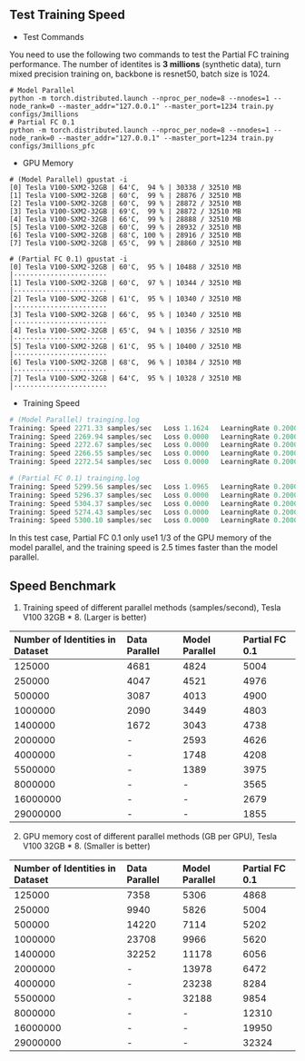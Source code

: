 ## Test Training Speed

- Test Commands

You need to use the following two commands to test the Partial FC training performance.
The number of identites is **3 millions** (synthetic data), turn mixed precision  training on, backbone is resnet50,
batch size is 1024.
```shell
# Model Parallel
python -m torch.distributed.launch --nproc_per_node=8 --nnodes=1 --node_rank=0 --master_addr="127.0.0.1" --master_port=1234 train.py configs/3millions
# Partial FC 0.1
python -m torch.distributed.launch --nproc_per_node=8 --nnodes=1 --node_rank=0 --master_addr="127.0.0.1" --master_port=1234 train.py configs/3millions_pfc
```

- GPU Memory

```
# (Model Parallel) gpustat -i
[0] Tesla V100-SXM2-32GB | 64'C,  94 % | 30338 / 32510 MB
[1] Tesla V100-SXM2-32GB | 60'C,  99 % | 28876 / 32510 MB
[2] Tesla V100-SXM2-32GB | 60'C,  99 % | 28872 / 32510 MB
[3] Tesla V100-SXM2-32GB | 69'C,  99 % | 28872 / 32510 MB
[4] Tesla V100-SXM2-32GB | 66'C,  99 % | 28888 / 32510 MB
[5] Tesla V100-SXM2-32GB | 60'C,  99 % | 28932 / 32510 MB
[6] Tesla V100-SXM2-32GB | 68'C, 100 % | 28916 / 32510 MB
[7] Tesla V100-SXM2-32GB | 65'C,  99 % | 28860 / 32510 MB

# (Partial FC 0.1) gpustat -i
[0] Tesla V100-SXM2-32GB | 60'C,  95 % | 10488 / 32510 MB                                                                                                                                          │·······················
[1] Tesla V100-SXM2-32GB | 60'C,  97 % | 10344 / 32510 MB                                                                                                                                          │·······················
[2] Tesla V100-SXM2-32GB | 61'C,  95 % | 10340 / 32510 MB                                                                                                                                          │·······················
[3] Tesla V100-SXM2-32GB | 66'C,  95 % | 10340 / 32510 MB                                                                                                                                          │·······················
[4] Tesla V100-SXM2-32GB | 65'C,  94 % | 10356 / 32510 MB                                                                                                                                          │·······················
[5] Tesla V100-SXM2-32GB | 61'C,  95 % | 10400 / 32510 MB                                                                                                                                          │·······················
[6] Tesla V100-SXM2-32GB | 68'C,  96 % | 10384 / 32510 MB                                                                                                                                          │·······················
[7] Tesla V100-SXM2-32GB | 64'C,  95 % | 10328 / 32510 MB                                                                                                                                        │·······················
```

- Training Speed

```python
# (Model Parallel) trainging.log
Training: Speed 2271.33 samples/sec   Loss 1.1624   LearningRate 0.2000   Epoch: 0   Global Step: 100
Training: Speed 2269.94 samples/sec   Loss 0.0000   LearningRate 0.2000   Epoch: 0   Global Step: 150
Training: Speed 2272.67 samples/sec   Loss 0.0000   LearningRate 0.2000   Epoch: 0   Global Step: 200
Training: Speed 2266.55 samples/sec   Loss 0.0000   LearningRate 0.2000   Epoch: 0   Global Step: 250
Training: Speed 2272.54 samples/sec   Loss 0.0000   LearningRate 0.2000   Epoch: 0   Global Step: 300

# (Partial FC 0.1) trainging.log
Training: Speed 5299.56 samples/sec   Loss 1.0965   LearningRate 0.2000   Epoch: 0   Global Step: 100
Training: Speed 5296.37 samples/sec   Loss 0.0000   LearningRate 0.2000   Epoch: 0   Global Step: 150
Training: Speed 5304.37 samples/sec   Loss 0.0000   LearningRate 0.2000   Epoch: 0   Global Step: 200
Training: Speed 5274.43 samples/sec   Loss 0.0000   LearningRate 0.2000   Epoch: 0   Global Step: 250
Training: Speed 5300.10 samples/sec   Loss 0.0000   LearningRate 0.2000   Epoch: 0   Global Step: 300
```

In this test case, Partial FC 0.1 only use1 1/3 of the GPU memory of the model parallel,
and the training speed is 2.5 times faster than the model parallel.


## Speed Benchmark

1. Training speed of different parallel methods (samples/second), Tesla V100 32GB * 8. (Larger is better)

| Number of Identities in Dataset | Data Parallel | Model Parallel | Partial FC 0.1 |
| :---    | :--- | :--- | :--- |
|125000   | 4681 | 4824 | 5004 |
|250000   | 4047 | 4521 | 4976 |
|500000   | 3087 | 4013 | 4900 |
|1000000  | 2090 | 3449 | 4803 |
|1400000  | 1672 | 3043 | 4738 |
|2000000  | -    | 2593 | 4626 |
|4000000  | -    | 1748 | 4208 |
|5500000  | -    | 1389 | 3975 |
|8000000  | -    | -    | 3565 |
|16000000 | -    | -    | 2679 |
|29000000 | -    | -    | 1855 |

2. GPU memory cost of different parallel methods (GB per GPU), Tesla V100 32GB * 8. (Smaller is better)

| Number of Identities in Dataset | Data Parallel | Model Parallel | Partial FC 0.1 |
| :---    | :---  | :---  | :---  |
|125000   | 7358  | 5306  | 4868  |
|250000   | 9940  | 5826  | 5004  |
|500000   | 14220 | 7114  | 5202  |
|1000000  | 23708 | 9966  | 5620  |
|1400000  | 32252 | 11178 | 6056  |
|2000000  | -     | 13978 | 6472  |
|4000000  | -     | 23238 | 8284  |
|5500000  | -     | 32188 | 9854  |
|8000000  | -     | -     | 12310 |
|16000000 | -     | -     | 19950 |
|29000000 | -     | -     | 32324 |
